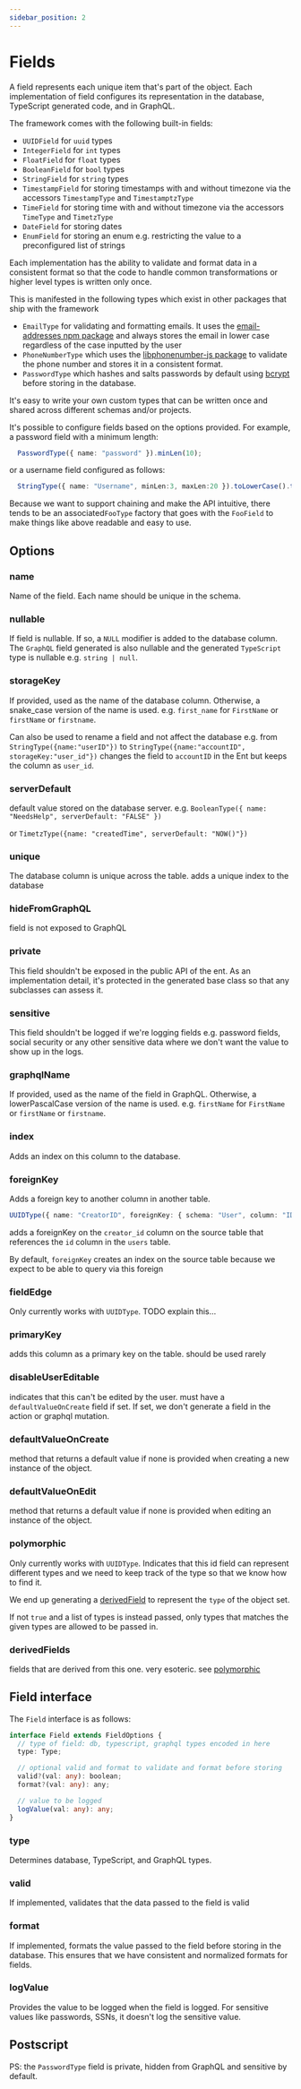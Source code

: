 ```yaml
---
sidebar_position: 2
---
```


# Fields
A field represents each unique item that's part of the object. Each implementation of field configures its representation in the database, TypeScript generated code, and in GraphQL.

The framework comes with the following built-in fields:
* `UUIDField` for `uuid` types
* `IntegerField` for `int` types
* `FloatField` for `float` types
* `BooleanField` for `bool` types
* `StringField` for `string` types
* `TimestampField` for storing timestamps with and without timezone via the accessors `TimestampType` and `TimestamptzType`
* `TimeField` for storing time with and without timezone via the accessors `TimeType` and `TimetzType`
* `DateField` for storing dates
* `EnumField` for storing an enum e.g. restricting the value to a preconfigured list of strings

Each implementation has the ability to validate and format data in a consistent format so that the code to handle common transformations or higher level types is written only once.

This is manifested in the following types which exist in other packages that ship with the framework
* `EmailType` for validating and formatting emails. It uses the [email-addresses npm package](https://www.npmjs.com/package/email-addresses) and always stores the email in lower case regardless of the case inputted by the user
* `PhoneNumberType` which uses the [libphonenumber-js package](https://www.npmjs.com/package/libphonenumber-js) to validate the phone number and stores it in a consistent format.
* `PasswordType` which hashes and salts passwords by default using [bcrypt](https://www.npmjs.com/package/bcryptjs) before storing in the database.

It's easy to write your own custom types that can be written once and shared across different schemas and/or projects. 

It's possible to configure fields based on the options provided. For example, a password field with a minimum length:

```ts
  PasswordType({ name: "password" }).minLen(10);
```

or a username field configured as follows:

```ts
  StringType({ name: "Username", minLen:3, maxLen:20 }).toLowerCase().trim(),
```

Because we want to support chaining and make the API intuitive, there tends to be an associated`FooType` factory that goes with the `FooField` to make things like above readable and easy to use.

## Options

### name
Name of the field. Each name should be unique in the schema.


### nullable
If field is nullable. If so, a `NULL` modifier is added to the database column. The `GraphQL` field generated is also nullable and the generated `TypeScript` type is nullable e.g. `string | null`.


### storageKey
If provided, used as the name of the database column. Otherwise, a snake_case version of the name is used. e.g. `first_name` for `FirstName` or `firstName` or `firstname`.

Can also be used to rename a field and not affect the database e.g. from 
`StringType({name:"userID"})` to `StringType({name:"accountID", storageKey:"user_id"})` changes the field to `accountID` in the Ent but keeps the column as `user_id`.


### serverDefault
default value stored on the database server. e.g. `BooleanType({ name: "NeedsHelp", serverDefault: "FALSE" })`

or `TimetzType({name: "createdTime", serverDefault: "NOW()"})`


### unique
The database column is unique across the table. adds a unique index to the database


### hideFromGraphQL
field is not exposed to GraphQL


### private
This field shouldn't be exposed in the public API of the ent. As an implementation detail, it's protected in the generated base class so that any subclasses can assess it.


### sensitive
This field shouldn't be logged if we're logging fields e.g. password fields, social security or any other sensitive data where we don't want the value to show up in the logs.

### graphqlName
If provided, used as the name of the field in GraphQL. Otherwise, a lowerPascalCase version of the name is used. e.g. `firstName` for `FirstName` or `firstName` or `firstname`.

### index
Adds an index on this column to the database.


### foreignKey
Adds a foreign key to another column in another table.
```ts    
UUIDType({ name: "CreatorID", foreignKey: { schema: "User", column: "ID" } }),
```
adds a foreignKey on the `creator_id` column on the source table that references the `id` column in the `users` table. 

By default, `foreignKey` creates an index on the source table because we expect to be able to query via this foreign

### fieldEdge
Only currently works with `UUIDType`.
TODO explain this...


### primaryKey
adds this column as a primary key on the table. should be used rarely


### disableUserEditable
indicates that this can't be edited by the user. must have a `defaultValueOnCreate` field if set. If set, we don't generate a field in the action or graphql mutation.


### defaultValueOnCreate
method that returns a default value if none is provided when creating a new instance of the object. 


### defaultValueOnEdit
method that returns a default value if none is provided when editing an instance of the object. 


### polymorphic
Only currently works with `UUIDType`.
Indicates that this id field can represent different types and we need to keep track of the type so that we know how to find it.

We end up generating a [derivedField](#derivedFields) to represent the `type` of the object set.

If not `true` and a list of types is instead passed, only types that matches the given types are allowed to be passed in.


### derivedFields
fields that are derived from this one. very esoteric. see [polymorphic](#polymorphic)

## Field interface
The `Field` interface is as follows:

```ts
interface Field extends FieldOptions {
  // type of field: db, typescript, graphql types encoded in here
  type: Type;

  // optional valid and format to validate and format before storing
  valid?(val: any): boolean;
  format?(val: any): any;

  // value to be logged 
  logValue(val: any): any;
}
```

### type
Determines database, TypeScript, and GraphQL types.

### valid
If implemented, validates that the data passed to the field is valid

### format
If implemented, formats the value passed to the field before storing in the database. This ensures that we have consistent and normalized formats for fields.


### logValue
Provides the value to be logged when the field is logged. For sensitive values like passwords, SSNs, it doesn't log the sensitive value.


## Postscript
PS: the `PasswordType` field is private, hidden from GraphQL and sensitive by default.


